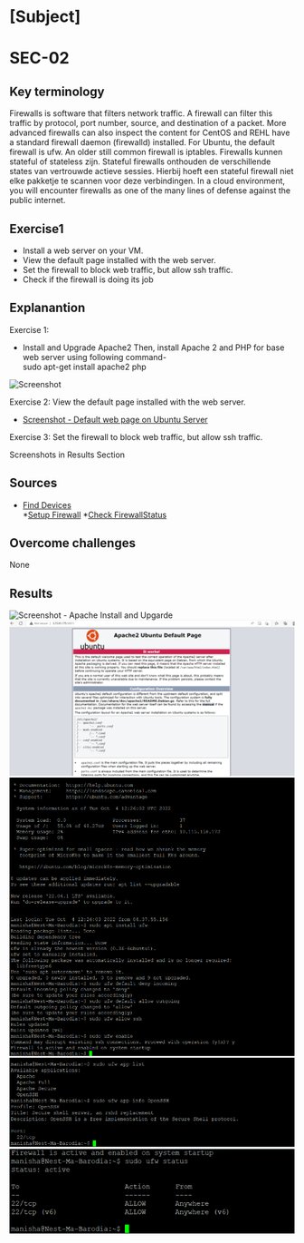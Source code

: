 

# [Subject]
# SEC-02

## Key terminology








Firewalls is software that filters network traffic. A firewall can filter this traffic by protocol, port number, source, and destination of a packet. More advanced firewalls can also inspect the content for 
CentOS and REHL have a standard firewall daemon (firewalld) installed. For Ubuntu, the default firewall is ufw. An older still common firewall is iptables.
Firewalls kunnen stateful of stateless zijn. Stateful firewalls onthouden de verschillende states van vertrouwde actieve sessies. Hierbij hoeft een stateful firewall niet elke pakketje te scannen voor deze verbindingen.
In a cloud environment, you will encounter firewalls as one of the many lines of defense against the public internet.


## Exercise1


* Install a web server on your VM.
* View the default page installed with the web server.
* Set the firewall to block web traffic, but allow ssh traffic.
* Check if the firewall is doing its job




## Explanantion
Exercise 1: 
* Install and Upgrade Apache2
Then, install Apache 2 and PHP for base web server using following command-  
sudo apt-get install apache2 php  

![Screenshot](\00_includes\Week2\Security\SEC02\SEC02-ApacheInstallUpgrade)

Exercise 2: View the default page installed with the web server.
* [Screenshot - Default web page on Ubuntu Server](\00_includes\Week2\Security\SEC02\SEC02-PageWebServer.png)  

Exercise 3: Set the firewall to block web traffic, but allow ssh traffic.

Screenshots in Results Section




## Sources
* [Find Devices](https://vitux.com/find-devices-connected-to-your-network-with-nmap/)  
*[Setup Firewall](https://linuxize.com/post/how-to-setup-a-firewall-with-ufw-on-ubuntu-20-04/)
*[Check FirewallStatus](https://www.configserverfirewall.com/ufw-ubuntu-firewall/ubuntu-check-firewall-status-ufw/)



## Overcome challenges

None

## Results
![Screenshot - Apache Install and Upgarde](\00_includes\Week2\Security\SEC02\SEC02-ApacheInstallUpgrade)   
![Screenshot - Default web page on Ubuntu Server](\00_includes\Week2\Security\SEC02\SEC02-PageWebServer.png)  
![Firewall on Ubuntu](\00_includes\Week2\Security\SEC02\SEC02-FWonUbuntu.png)   
![Firewall SSH Info](\00_includes\Week2\Security\SEC02\SEC02-FW-OpenSSHInfo.png)   
![UFW Status after Firewall](\00_includes\Week2\Security\SEC02\SEC02-FW-UFWStatus.png)





